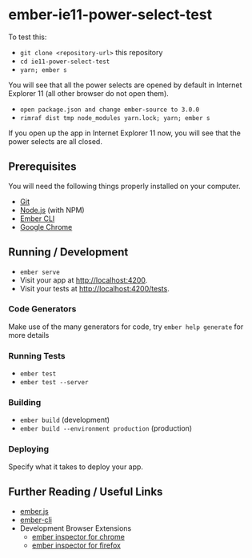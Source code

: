 # ember-ie11-power-select-test

To test this:

* `git clone <repository-url>` this repository
* `cd ie11-power-select-test`
* `yarn; ember s`

You will see that all the power selects are opened by default in Internet Explorer 11 (all other browser do not open them).

* `open package.json and change ember-source to 3.0.0 `
* `rimraf dist tmp node_modules yarn.lock; yarn; ember s`

If you open up the app in Internet Explorer 11 now, you will see that the power selects are all closed.

## Prerequisites

You will need the following things properly installed on your computer.

* [Git](https://git-scm.com/)
* [Node.js](https://nodejs.org/) (with NPM)
* [Ember CLI](https://ember-cli.com/)
* [Google Chrome](https://google.com/chrome/)

## Running / Development

* `ember serve`
* Visit your app at [http://localhost:4200](http://localhost:4200).
* Visit your tests at [http://localhost:4200/tests](http://localhost:4200/tests).

### Code Generators

Make use of the many generators for code, try `ember help generate` for more details

### Running Tests

* `ember test`
* `ember test --server`

### Building

* `ember build` (development)
* `ember build --environment production` (production)

### Deploying

Specify what it takes to deploy your app.

## Further Reading / Useful Links

* [ember.js](https://emberjs.com/)
* [ember-cli](https://ember-cli.com/)
* Development Browser Extensions
  * [ember inspector for chrome](https://chrome.google.com/webstore/detail/ember-inspector/bmdblncegkenkacieihfhpjfppoconhi)
  * [ember inspector for firefox](https://addons.mozilla.org/en-US/firefox/addon/ember-inspector/)
